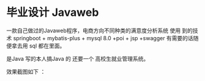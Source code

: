 # 毕业设计   Javaweb
一款自己做过的Javaweb程序，电商方向不同种类的满意度分析系统 
使用 到的技术 springboot + mybatis-plus + mysql 8.0 +poi + jsp  +swagger   有需要的话随便拿去用 sql 都在里面。

是Java  写的本人搞Java 的   还要一个  高校生就业管理系统。 

效果截图如下 ：  
